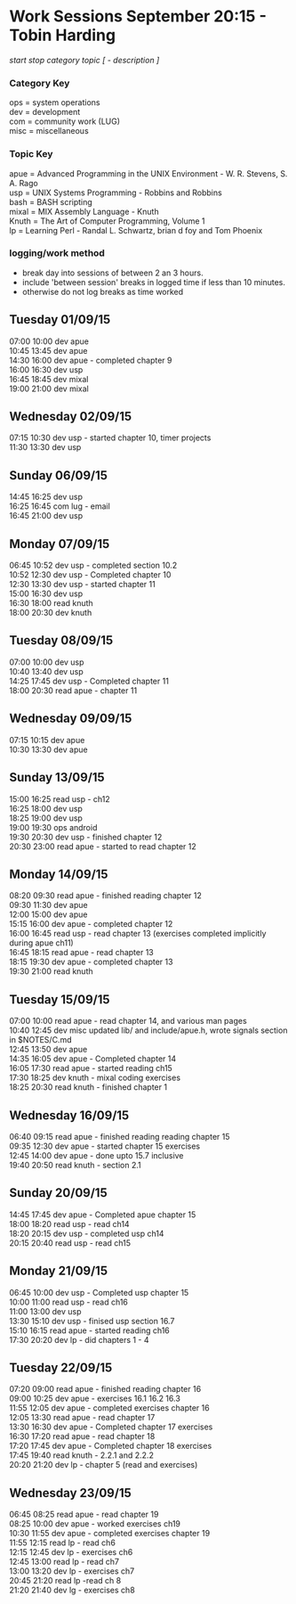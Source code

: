 Work Sessions September 20:15 - Tobin Harding  
============================================  
_start stop category topic [ - description ]_  
  
### Category Key #  
ops = system operations  
dev = development  
com = community work (LUG)  
misc = miscellaneous  
  
### Topic Key #  
apue = Advanced Programming in the UNIX Environment - W. R. Stevens, S. A. Rago  
usp = UNIX Systems Programming - Robbins and Robbins  
bash = BASH scripting  
mixal = MIX Assembly Language - Knuth  
Knuth = The Art of Computer Programming, Volume 1  
lp = Learning Perl - Randal L. Schwartz, brian d foy and Tom Phoenix  
  
### logging/work method #  
* break day into sessions of between 2 an 3 hours.  
* include 'between session' breaks in logged time if less than 10 minutes.  
* otherwise do not log breaks as time worked  
  
Tuesday 01/09/15  
---------------  
07:00 10:00 dev apue  
10:45 13:45 dev apue  
14:30 16:00 dev apue - completed chapter 9  
16:00 16:30 dev usp  
16:45 18:45 dev mixal  
19:00 21:00 dev mixal  
  
Wednesday 02/09/15  
---------------  
07:15 10:30 dev usp - started chapter 10, timer projects  
11:30 13:30 dev usp  
  
Sunday 06/09/15  
---------------  
14:45 16:25 dev usp  
16:25 16:45 com lug - email  
16:45 21:00 dev usp  
  
Monday 07/09/15  
---------------  
06:45 10:52 dev usp - completed section 10.2  
10:52 12:30 dev usp - Completed chapter 10  
12:30 13:30 dev usp - started chapter 11  
15:00 16:30 dev usp  
16:30 18:00 read knuth  
18:00 20:30 dev knuth  
  
Tuesday 08/09/15  
----------------  
07:00 10:00 dev usp  
10:40 13:40 dev usp  
14:25 17:45 dev usp - Completed chapter 11  
18:00 20:30 read apue - chapter 11  
  
Wednesday 09/09/15  
---------------  
07:15 10:15 dev apue  
10:30 13:30 dev apue  
  
Sunday 13/09/15  
---------------  
15:00 16:25 read usp - ch12  
16:25 18:00 dev usp  
18:25 19:00 dev usp  
19:00 19:30 ops android  
19:30 20:30 dev usp - finished chapter 12  
20:30 23:00 read apue - started to read chapter 12  
  
Monday 14/09/15  
---------------  
08:20 09:30 read apue - finished reading chapter 12  
09:30 11:30 dev apue  
12:00 15:00 dev apue  
15:15 16:00 dev apue - completed chapter 12  
16:00 16:45 read usp - read chapter 13 (exercises completed implicitly during apue ch11)  
16:45 18:15 read apue - read chapter 13  
18:15 19:30 dev apue - completed chapter 13  
19:30 21:00 read knuth  
  
Tuesday 15/09/15  
----------------  
07:00 10:00 read apue - read chapter 14, and various man pages  
10:40 12:45 dev misc updated lib/ and include/apue.h, wrote signals section in $NOTES/C.md  
12:45 13:50 dev apue  
14:35 16:05 dev apue - Completed chapter 14  
16:05 17:30 read apue - started reading ch15  
17:30 18:25 dev knuth - mixal coding exercises  
18:25 20:30 read knuth - finished chapter 1  
  
Wednesday 16/09/15  
------------------  
06:40 09:15 read apue - finished reading reading chapter 15  
09:35 12:30 dev apue - started chapter 15 exercises  
12:45 14:00 dev apue - done upto 15.7 inclusive  
19:40 20:50 read knuth - section 2.1  
  
Sunday 20/09/15  
---------------  
14:45 17:45 dev apue - Completed apue chapter 15  
18:00 18:20 read usp - read ch14  
18:20 20:15 dev usp - completed usp ch14  
20:15 20:40 read usp - read ch15  
  
Monday 21/09/15  
---------------  
06:45 10:00 dev usp -  Completed usp chapter 15  
10:00 11:00 read usp - read ch16  
11:00 13:00 dev usp  
13:30 15:10 dev usp - finised usp section 16.7  
15:10 16:15 read apue - started reading ch16  
17:30 20:20 dev lp - did chapters 1 - 4  
  
Tuesday 22/09/15  
---------------  
07:20 09:00 read apue - finished reading chapter 16  
09:00 10:25 dev apue - exercises 16.1 16.2 16.3  
11:55 12:05 dev apue - completed exercises chapter 16  
12:05 13:30 read apue - read chapter 17  
13:30 16:30 dev apue - Completed chapter 17 exercises  
16:30 17:20 read apue - read chapter 18  
17:20 17:45 dev apue - Completed chapter 18 exercises  
17:45 19:40 read knuth - 2.2.1 and 2.2.2  
20:20 21:20 dev lp - chapter 5 (read and exercises)  
  
Wednesday 23/09/15  
---------------  
06:45 08:25 read apue - read chapter 19  
08:25 10:00 dev apue - worked exercises ch19  
10:30 11:55 dev apue - completed exercises chapter 19  
11:55 12:15 read lp - read ch6  
12:15 12:45 dev lp - exercises ch6  
12:45 13:00 read lp - read ch7  
13:00 13:20 dev lp - exercises ch7  
20:45 21:20 read lp -read ch 8  
21:20 21:40 dev lg - exercises ch8  
  
